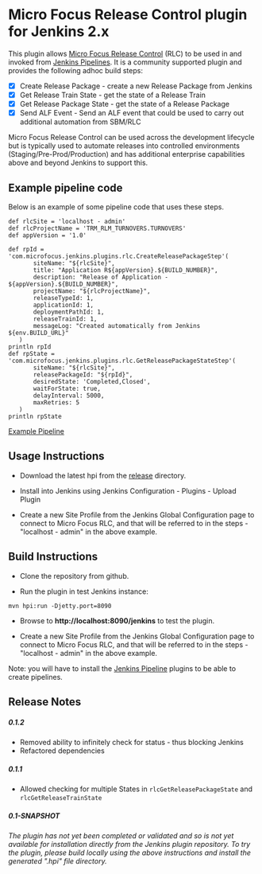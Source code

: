# Micro Focus Release Control plugin for Jenkins 2.x

This plugin allows [Micro Focus Release Control](https://www.microfocus.com/products/release-control/) (RLC) to be 
used in and invoked from [Jenkins Pipelines](https://jenkins.io/solutions/pipeline/). It is a community supported
plugin and provides the following adhoc build steps:

- [x] Create Release Package - create a new Release Package from Jenkins
- [x] Get Release Train State - get the state of a Release Train
- [x] Get Release Package State - get the state of a Release Package
- [x] Send ALF Event - Send an ALF event that could be used to carry out additional automation from SBM/RLC

Micro Focus Release Control can be used across the development lifecycle but is typically used to automate releases into controlled environments (Staging/Pre-Prod/Production) and has additional enterprise capabilities above and beyond
Jenkins to support this. 

## Example pipeline code

Below is an example of some pipeline code that uses these steps.
```
def rlcSite = 'localhost - admin'
def rlcProjectName = 'TRM_RLM_TURNOVERS.TURNOVERS'
def appVersion = '1.0'

def rpId =  'com.microfocus.jenkins.plugins.rlc.CreateReleasePackageStep'(
       siteName: "${rlcSite}",
       title: "Application R${appVersion}.${BUILD_NUMBER}",
       description: "Release of Application - ${appVersion}.${BUILD_NUMBER}",
       projectName: "${rlcProjectName}",
       releaseTypeId: 1,
       applicationId: 1,
       deploymentPathId: 1,
       releaseTrainId: 1,
       messageLog: "Created automatically from Jenkins ${env.BUILD_URL}"
   )
println rpId
def rpState = 'com.microfocus.jenkins.plugins.rlc.GetReleasePackageStateStep'(
       siteName: "${rlcSite}",
       releasePackageId: "${rpId}",
       desiredState: 'Completed,Closed',
       waitForState: true,
       delayInterval: 5000,
       maxRetries: 5
   )
println rpState   
```
[Example Pipeline](https://raw.githubusercontent.com/rlc-community-providers/microfocus-rlc-plugin/master/doc/pipeline.txt)

## Usage Instructions

* Download the latest hpi from the [release](https://github.com/rlc-community-providers/microfocus-rlc-plugin/tree/master/release) directory.

* Install into Jenkins using Jenkins Configuration - Plugins - Upload Plugin

* Create a new Site Profile from the Jenkins Global Configuration page to connect to Micro Focus RLC, and that will be referred to in the steps - "localhost - admin" in the above example.


## Build Instructions

* Clone the repository from github.

* Run the plugin in test Jenkins instance:

```
mvn hpi:run -Djetty.port=8090
```

* Browse to **http://localhost:8090/jenkins** to test the plugin. 

* Create a new Site Profile from the Jenkins Global Configuration page to connect to Micro Focus RLC, and that will be referred to in the steps - "localhost - admin" in the above example.

Note: you will have to install the [Jenkins Pipeline](https://wiki.jenkins-ci.org/display/JENKINS/Pipeline+Plugin) plugins to be able to create pipelines.

## Release Notes

##### 0.1.2

 - Removed ability to infinitely check for status - thus blocking Jenkins
 - Refactored dependencies
 
##### 0.1.1

 - Allowed checking for multiple States in `rlcGetReleasePackageState` and `rlcGetReleaseTrainState`

##### 0.1-SNAPSHOT
*The plugin has not yet been completed or validated and so is not yet available for installation directly from the Jenkins
plugin repository. To try the plugin, please build locally using the above instructions and install the generated ".hpi" file directory.*


